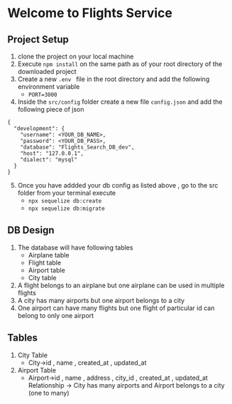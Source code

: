 #  Welcome to Flights Service

## Project Setup 
1. clone the project on your local machine 
2. Execute ` npm install ` on the same path as of your root directory of the downloaded project  
3. Create a new `.env ` file in the root directory and add the following environment variable 
      - `PORT=3000`
4. Inside the `src/config` folder create a new file `config.json` and add the following piece of json 

```
{
  "development": {
    "username": <YOUR_DB_NAME>,
    "password": <YOUR_DB_PASS>,
    "database": "Flights_Search_DB_dev",
    "host": "127.0.0.1",
    "dialect": "mysql"
  }
}

```
5. Once you have addded your db config as listed above , go to the src folder from your terminal 
execute 
    - `npx sequelize db:create`
    - `npx sequelize db:migrate` 

## DB Design
1. The database will have following tables 
    - Airplane table
    - Flight table 
    - Airport table
    - City table 
2. A flight belongs to an airplane but one airplane can be used in multiple flights 
3. A city has many airports but one airport belongs to a city 
4. One airport can have many flights but one flight of particular id can belong to only one airport 

## Tables

 1.  City Table 
      - City->id , name , created_at , updated_at 
 2.  Airport Table
      - Airport->id , name , address , city_id , created_at , updated_at  
      Relationship -> City has many airports and Airport belongs to a city (one to many)
      


